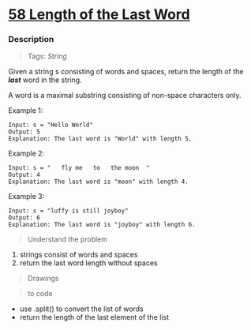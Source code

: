 # <a href="https://leetcode.com/problems/length-of-last-word/?envType=study-plan-v2&envId=top-interview-150">58 Length of the Last Word</a>

### Description

> Tags: *String*

Given a string s consisting of words and spaces, return the length of the ***last*** word in the string.

A word is a maximal substring consisting of non-space characters only.

 

Example 1:
```
Input: s = "Hello World"
Output: 5
Explanation: The last word is "World" with length 5.
```
Example 2:
```
Input: s = "   fly me   to   the moon  "
Output: 4
Explanation: The last word is "moon" with length 4.
```
Example 3:
```
Input: s = "luffy is still joyboy"
Output: 6
Explanation: The last word is "joyboy" with length 6.
```
  
> Understand the problem

1. strings consist of words and spaces
1. return the last word length without spaces

> Drawings

<!-- <img src="" alt="img"/> -->

> to code
- use .split() to convert the list of words
- return the length of the last element of the list